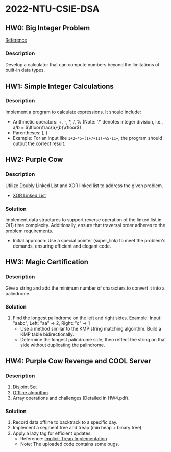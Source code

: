 
# 2022-NTU-CSIE-DSA

## HW0: Big Integer Problem
[Reference](https://www.geeksforgeeks.org/bigint-big-integers-in-c-with-example/)

### Description
Develop a calculator that can compute numbers beyond the limitations of built-in data types.

## HW1: Simple Integer Calculations

### Description
Implement a program to calculate expressions. It should include:
- Arithmetic operators: +, -, *, /, % (Note: '/' denotes integer division, i.e., a/b =  $\lfloor\frac{a}{b}\rfloor$)
- Parentheses: (, )
- Example: For an input like `1+2=*5+(1+7+11)=%5-11=`, the program should output the correct result.

## HW2: Purple Cow

### Description
Utilize Doubly Linked List and XOR linked list to address the given problem.
- [XOR Linked List](https://www.youtube.com/watch?v=hMcHVfu3E8U&ab_channel=CppNuts)

### Solution
Implement data structures to support reverse operation of the linked list in O(1) time complexity. Additionally, ensure that traversal order adheres to the problem requirements.
- Initial approach: Use a special pointer (super_link) to meet the problem's demands, ensuring efficient and elegant code.

## HW3: Magic Certification

### Description
Give a string and add the minimum number of characters to convert it into a palindrome.

### Solution
1. Find the longest palindrome on the left and right sides.
   Example: Input: "aabc", Left: "aa" -> 2, Right: "c" -> 1
   - Use a method similar to the KMP string matching algorithm. Build a KMP table bidirectionally.
   - Determine the longest palindrome side, then reflect the string on that side without duplicating the palindrome.

## HW4: Purple Cow Revenge and COOL Server

### Description
1. [Disjoint Set](https://en.wikipedia.org/wiki/Disjoint-set_data_structure)
2. [Offline algorithm](https://en.wikipedia.org/wiki/Online_and_offline)
3. Array operations and challenges (Detailed in HW4.pdf).

### Solution
1. Record data offline to backtrack to a specific day.
2. Implement a segment tree and treap (min heap + binary tree).
3. Apply a lazy tag for efficient updates.
   - Reference: [Implicit Treap Implementation](https://github.com/ShahjalalShohag/code-library/blob/master/Data%20Structures/Implicit%20Treap.cpp)
   - Note: The uploaded code contains some bugs.
